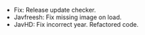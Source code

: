 + Fix: Release update checker.
+ Javfreesh: Fix missing image on load.
+ JavHD: Fix incorrect year. Refactored code.